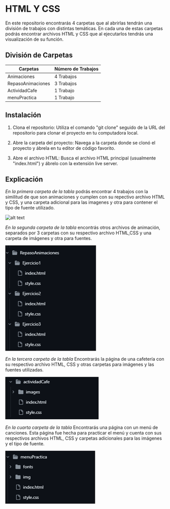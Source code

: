 #  HTML Y CSS

En este repositorio encontrarás 4 carpetas que al abrirlas tendrán una división de trabajos con distintas temáticas. En cada una de estas carpetas podrás encontrar archivos HTML y CSS que al ejecutarlos tendrás una visualización de su función.

## División de Carpetas
|Carpetas|Número de Trabajos|
|--|--|
|Animaciones| 4 Trabajos|
|RepasoAnimaciones|3 Trabajos|
|ActividadCafe|1 Trabajo|
|menuPractica|1 Trabajo|

## Instalación 

1. Clona el repositorio: Utiliza el comando "git clone" seguido de la URL del repositorio para clonar el proyecto en tu computadora local.

2. Abre la carpeta del proyecto: Navega a la carpeta donde se clonó el proyecto y ábrela en tu editor de código favorito.

3. Abre el archivo HTML: Busca el archivo HTML principal (usualmente "index.html") y ábrelo con la extensión live server.

## Explicación 
*En la primera carpeta de la tabla* podrás encontrar 4 trabajos con la similitud de que son animaciones y cumplen con su repectivo archivo HTML y CSS, y una carpeta adicional para las imagenes y otra para contener el tipo de fuente utilizado.

![alt text](image-4.png)

*En la segunda carpeta de la tabla* encontrás otros archivos de animación, separados por 3 carpetas con su respectivo archivo HTML,CSS y una carpeta de imágenes y otra para fuentes.

![alt text](image-1.png)

*En la tercera carpeta de la tabla* Encontrarás la  página de una cafetería con su respectivo archivo HTML, CSS y otras carpetas para imágenes y las fuentes utilizadas.

![alt text](image-2.png)

*En la cuarta carpeta de la tabla* Encontrarás una página con un menú de canciones. Esta página fue hecha para practicar el menú y cuenta con sus respectivos archivos HTML, CSS y carpetas adicionales para las imágenes y el tipo de fuente.

![alt text](image-3.png)
